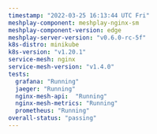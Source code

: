 ```yaml
---
timestamp: "2022-03-25 16:13:44 UTC Fri"
meshplay-component: meshplay-nginx-sm
meshplay-component-version: edge
meshplay-server-version: "v0.6.0-rc-5f"
k8s-distro: minikube
k8s-version: "v1.20.1"
service-mesh: nginx
service-mesh-version: "v1.4.0"
tests:
  grafana: "Running"
  jaeger: "Running"
  nginx-mesh-api:  "Running"
  nginx-mesh-metrics: "Running"
  prometheus: "Running"
overall-status: "passing"
---
```

